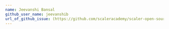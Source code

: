 ```yaml
---
name: Jeevanshi Bansal
github_user_name: jeevanshib
url_of_github_issue: (https://github.com/scaleracademy/scaler-open-source-september-challenge/issues/469)
---
```

